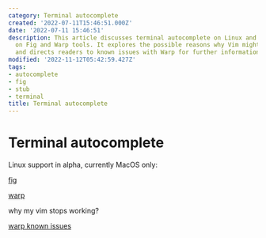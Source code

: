 ```yaml
---
category: Terminal autocomplete
created: '2022-07-11T15:46:51.000Z'
date: '2022-07-11 15:46:51'
description: This article discusses terminal autocomplete on Linux and MacOS, focusing
  on Fig and Warp tools. It explores the possible reasons why Vim might stop working
  and directs readers to known issues with Warp for further information.
modified: '2022-11-12T05:42:59.427Z'
tags:
- autocomplete
- fig
- stub
- terminal
title: Terminal autocomplete
---
```


# Terminal autocomplete

Linux support in alpha, currently MacOS only:

[fig](https://github.com/withfig/autocomplete)


[warp](https://app.warp.dev/get_warp) 

why my vim stops working?

[warp known issues](https://docs.warp.dev/help/known-issues)
